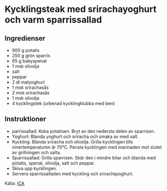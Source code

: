 # Kycklingsteak med srirachayoghurt och varm sparrissallad

## Ingredienser

* 900 g potatis
* 250 g grön sparris
* 65 g babyspenat
* 1 msk olivolja
* salt
* peppar
* 2 dl matyoghurt
* 1 msk srirachasås
* 2 msk srirachasås
* 1 msk olivolja
* 4 kycklingstek (urbenad kycklingklubba med ben)

## Instruktioner

* parrissallad: Koka potatisen. Bryt av den nedersta delen av sparrisen.
* Yoghurt: Blanda yoghurt och sriracha och smaka av med salt.
* Kyckling: Blanda sriracha och olivolja. Grilla kycklingen tills innertemperaturen är 70°C. Pensla kycklingen med marinaden mot slutet av grillningen och salta.
* Sparrissallad: Grilla sparrisen. Skär den i mindre bitar och blanda med potatis, spenat, olivolja, salt och peppar.
* Skiva upp kycklingen.
* Servera sparrissalladen med kyckling och srirachayoghurt.

 Källa: [ICA](https://www.ica.se/recept/kycklingsteak-med-srirachayoghurt-och-varm-sparrissallad-723894/)